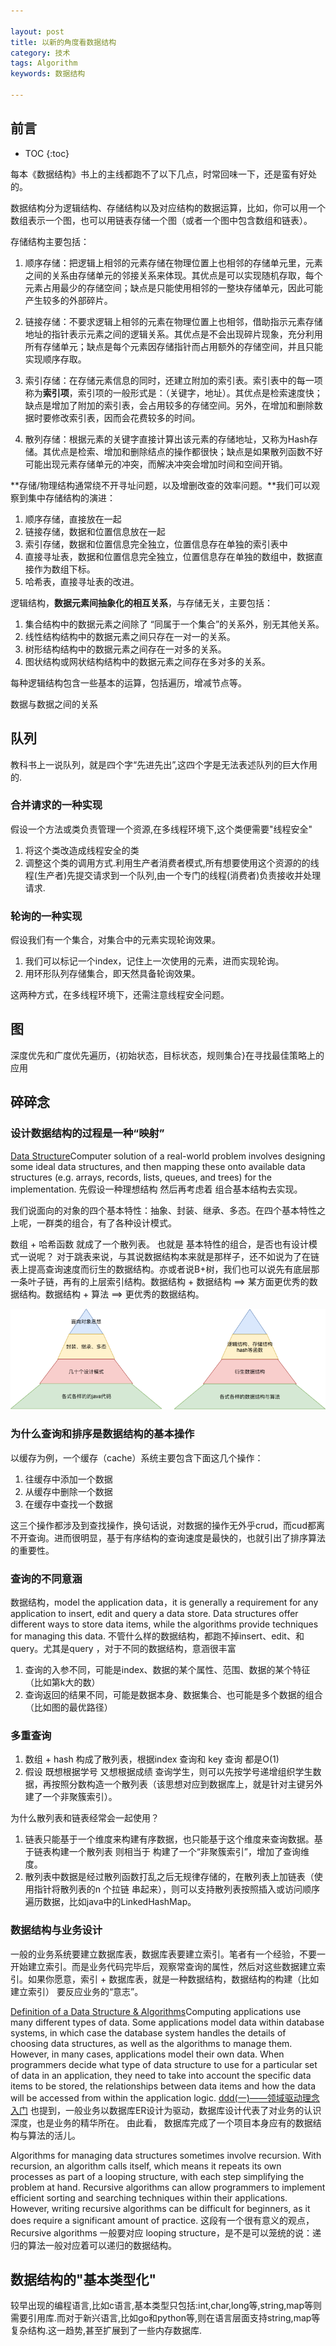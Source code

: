 ```yaml
---

layout: post
title: 以新的角度看数据结构
category: 技术
tags: Algorithm
keywords: 数据结构

---
```



## 前言

* TOC
{:toc}

每本《数据结构》书上的主线都跑不了以下几点，时常回味一下，还是蛮有好处的。

数据结构分为逻辑结构、存储结构以及对应结构的数据运算，比如，你可以用一个数组表示一个图，也可以用链表存储一个图（或者一个图中包含数组和链表）。

存储结构主要包括：

1. 顺序存储：把逻辑上相邻的元素存储在物理位置上也相邻的存储单元里，元素之间的关系由存储单元的邻接关系来体现。其优点是可以实现随机存取，每个元素占用最少的存储空间；缺点是只能使用相邻的一整块存储单元，因此可能产生较多的外部碎片。

2. 链接存储：不要求逻辑上相邻的元素在物理位置上也相邻，借助指示元素存储地址的指针表示元素之间的逻辑关系。其优点是不会出现碎片现象，充分利用所有存储单元；缺点是每个元素因存储指针而占用额外的存储空间，并且只能实现顺序存取。

3. 索引存储：在存储元素信息的同时，还建立附加的索引表。索引表中的每一项称为**索引项**，索引项的一般形式是：（关键字，地址）。其优点是检索速度快；缺点是增加了附加的索引表，会占用较多的存储空间。另外，在增加和删除数据时要修改索引表，因而会花费较多的时间。

4. 散列存储：根据元素的关键字直接计算出该元素的存储地址，又称为Hash存储。其优点是检索、增加和删除结点的操作都很快；缺点是如果散列函数不好可能出现元素存储单元的冲突，而解决冲突会增加时间和空间开销。

**存储/物理结构通常绕不开寻址问题，以及增删改查的效率问题。**我们可以观察到集中存储结构的演进：

1. 顺序存储，直接放在一起
2. 链接存储，数据和位置信息放在一起
3. 索引存储，数据和位置信息完全独立，位置信息存在单独的索引表中
4. 直接寻址表，数据和位置信息完全独立，位置信息存在单独的数组中，数据直接作为数组下标。
5. 哈希表，直接寻址表的改进。

逻辑结构，**数据元素间抽象化的相互关系**，与存储无关，主要包括：

1. 集合结构中的数据元素之间除了 “同属于一个集合”的关系外，别无其他关系。
2. 线性结构结构中的数据元素之间只存在一对一的关系。
3. 树形结构结构中的数据元素之间存在一对多的关系。
4. 图状结构或网状结构结构中的数据元素之间存在多对多的关系。

每种逻辑结构包含一些基本的运算，包括遍历，增减节点等。

数据与数据之间的关系

## 队列

教科书上一说队列，就是四个字“先进先出”,这四个字是无法表述队列的巨大作用的.

### 合并请求的一种实现

假设一个方法或类负责管理一个资源,在多线程环境下,这个类便需要"线程安全"

1. 将这个类改造成线程安全的类
2. 调整这个类的调用方式.利用生产者消费者模式,所有想要使用这个资源的的线程(生产者)先提交请求到一个队列,由一个专门的线程(消费者)负责接收并处理请求.

### 轮询的一种实现

假设我们有一个集合，对集合中的元素实现轮询效果。

1. 我们可以标记一个index，记住上一次使用的元素，进而实现轮询。
2. 用环形队列存储集合，即天然具备轮询效果。

这两种方式，在多线程环境下，还需注意线程安全问题。

## 图

深度优先和广度优先遍历，{初始状态，目标状态，规则集合}在寻找最佳策略上的应用

## 碎碎念

### 设计数据结构的过程是一种“映射”

[Data Structure](https://www.encyclopedia.com/computing/dictionaries-thesauruses-pictures-and-press-releases/data-structure)Computer solution of a real-world problem involves designing some ideal data structures, and then mapping these onto available data structures (e.g. arrays, records, lists, queues, and trees) for the implementation. 先假设一种理想结构 然后再考虑着 组合基本结构去实现。


我们说面向的对象的四个基本特性：抽象、封装、继承、多态。在四个基本特性之上呢，一群类的组合，有了各种设计模式。

数组 + 哈希函数 就成了一个散列表。 也就是 基本特性的组合，是否也有设计模式一说呢？ 对于跳表来说，与其说数据结构本来就是那样子，还不如说为了在链表上提高查询速度而衍生的数据结构。亦或者说B+树，我们也可以说先有底层那一条叶子链，再有的上层索引结构。数据结构 + 数据结构 ==> 某方面更优秀的数据结构。数据结构 + 算法 ==> 更优秀的数据结构。

![](/public/upload/algorithm/data_structure_vs_object.png)

### 为什么查询和排序是数据结构的基本操作

以缓存为例，一个缓存（cache）系统主要包含下面这几个操作：

1. 往缓存中添加一个数据
2. 从缓存中删除一个数据
3. 在缓存中查找一个数据

这三个操作都涉及到查找操作，换句话说，对数据的操作无外乎crud，而cud都离不开查询。进而很明显，基于有序结构的查询速度是最快的，也就引出了排序算法的重要性。


### 查询的不同意涵

数据结构，model the application data，it is generally a requirement for any application to insert, edit and query a data store. Data structures offer different ways to store data items, while the algorithms provide techniques for managing this data. 不管什么样的数据结构，都跑不掉insert、edit、和query。尤其是query ，对于不同的数据结构，意涵很丰富

1. 查询的入参不同，可能是index、数据的某个属性、范围、数据的某个特征（比如第k大的数）
2. 查询返回的结果不同，可能是数据本身、数据集合、也可能是多个数据的组合（比如图的最优路径）

### 多重查询

1. 数组 + hash 构成了散列表，根据index 查询和 key 查询 都是O(1)
2. 假设 既想根据学号 又想根据成绩 查询学生，则可以先按学号递增组织学生数据，再按照分数构造一个散列表（该思想对应到数据库上，就是针对主键另外建了一个非聚簇索引）。

为什么散列表和链表经常会一起使用？

1. 链表只能基于一个维度来构建有序数据，也只能基于这个维度来查询数据。基于链表构建一个散列表 则相当于 构建了一个“非聚簇索引”，增加了查询维度。
2. 散列表中数据是经过散列函数打乱之后无规律存储的，在散列表上加链表（使用指针将散列表的n 个拉链 串起来），则可以支持散列表按照插入或访问顺序遍历数据，比如java中的LinkedHashMap。


### 数据结构与业务设计

一般的业务系统要建立数据库表，数据库表要建立索引。笔者有一个经验，不要一开始建立索引。而是业务代码完毕后，观察常查询的属性，然后对这些数据建立索引。如果你愿意，索引 + 数据库表，就是一种数据结构，数据结构的构建（比如建立索引） 要反应业务的“意志”。

[Definition of a Data Structure & Algorithms](https://smallbusiness.chron.com/definition-data-structure-algorithms-27214.html)Computing applications use many different types of data. Some applications model data within database systems, in which case the database system handles the details of choosing data structures, as well as the algorithms to manage them. However, in many cases, applications model their own data. When programmers decide what type of data structure to use for a particular set of data in an application, they need to take into account the specific data items to be stored, the relationships between data items and how the data will be accessed from within the application logic. [ddd(一)——领域驱动理念入门](http://qiankunli.github.io/2017/12/25/ddd.html) 也提到，一般业务以数据库ER设计为驱动，数据库设计代表了对业务的认识深度，也是业务的精华所在。 由此看， 数据库完成了一个项目本身应有的数据结构与算法的活儿。

Algorithms for managing data structures sometimes involve recursion. With recursion, an algorithm calls itself, which means it repeats its own processes as part of a looping structure, with each step simplifying the problem at hand. Recursive algorithms can allow programmers to implement efficient sorting and searching techniques within their applications. However, writing recursive algorithms can be difficult for beginners, as it does require a significant amount of practice. 这段有一个很有意义的观点，Recursive algorithms 一般要对应 looping structure，是不是可以笼统的说：递归的算法一般对应着可以递归的数据结构。 

## 数据结构的"基本类型化"

较早出现的编程语言,比如c语言,基本类型只包括:int,char,long等,string,map等则需要引用库.而对于新兴语言,比如go和python等,则在语言层面支持string,map等复杂结构.这一趋势,甚至扩展到了一些内存数据库.




